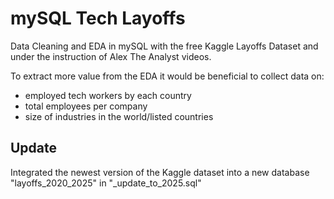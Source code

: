 # mySQL Tech Layoffs
Data Cleaning and EDA in mySQL with the free Kaggle Layoffs Dataset and under the instruction of Alex The Analyst videos.

To extract more value from the EDA it would be beneficial to collect data on:

- employed tech workers by each country
- total employees per company
- size of industries in the world/listed countries

## Update
Integrated the newest version of the Kaggle dataset into a new database "layoffs_2020_2025" in "_update_to_2025.sql"
